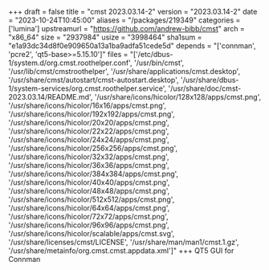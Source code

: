 +++
draft = false
title = "cmst 2023.03.14-2"
version = "2023.03.14-2"
date = "2023-10-24T10:45:00"
aliases = "/packages/219349"
categories = ['lumina']
upstreamurl = "https://github.com/andrew-bibb/cmst"
arch = "x86_64"
size = "2937984"
usize = "3998464"
sha1sum = "e1a93dc34d8f0e909650a13a1ba9adfa51cede5d"
depends = "['connman', 'pcre2', 'qt5-base>=5.15.10']"
files = "['/etc/dbus-1/system.d/org.cmst.roothelper.conf', '/usr/bin/cmst', '/usr/lib/cmst/cmstroothelper', '/usr/share/applications/cmst.desktop', '/usr/share/cmst/autostart/cmst-autostart.desktop', '/usr/share/dbus-1/system-services/org.cmst.roothelper.service', '/usr/share/doc/cmst-2023.03.14/README.md', '/usr/share/icons/hicolor/128x128/apps/cmst.png', '/usr/share/icons/hicolor/16x16/apps/cmst.png', '/usr/share/icons/hicolor/192x192/apps/cmst.png', '/usr/share/icons/hicolor/20x20/apps/cmst.png', '/usr/share/icons/hicolor/22x22/apps/cmst.png', '/usr/share/icons/hicolor/24x24/apps/cmst.png', '/usr/share/icons/hicolor/256x256/apps/cmst.png', '/usr/share/icons/hicolor/32x32/apps/cmst.png', '/usr/share/icons/hicolor/36x36/apps/cmst.png', '/usr/share/icons/hicolor/384x384/apps/cmst.png', '/usr/share/icons/hicolor/40x40/apps/cmst.png', '/usr/share/icons/hicolor/48x48/apps/cmst.png', '/usr/share/icons/hicolor/512x512/apps/cmst.png', '/usr/share/icons/hicolor/64x64/apps/cmst.png', '/usr/share/icons/hicolor/72x72/apps/cmst.png', '/usr/share/icons/hicolor/96x96/apps/cmst.png', '/usr/share/icons/hicolor/scalable/apps/cmst.svg', '/usr/share/licenses/cmst/LICENSE', '/usr/share/man/man1/cmst.1.gz', '/usr/share/metainfo/org.cmst.cmst.appdata.xml']"
+++
QT5 GUI for Connman